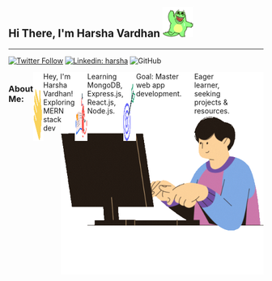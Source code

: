 <!-- - 👋 Hi, I’m @harshavardhan1726
- 👀 I’m passionate about emerging technologies and software development and strongly interested in creating innovative web applications
- 🌱 Currently I'm currently honing my Full Stack Web Development skills, exploring the latest frameworks and tools to build dynamic, user-friendly web experiences.
- 💞️ I want to collaborate on open-source projects and exciting web development ventures. If you're working on something cool, I'd love to hear about it!
- 📫 How to reach me via email at harshav1752002@gmail.com.com or through my LinkedIn profile here https://www.linkedin.com/in/harsha-vardhan-lagudu-31316a30a/
- 😄 Pronouns: He/Him -->

<!---
harshavardhan1726/harshavardhan1726 is a ✨ special ✨ repository because its `README.md` (this file) appears on your GitHub profile.
You can click the Preview link to take a look at your changes.
--->


<h2>Hi There, I'm Harsha Vardhan <img src="/images/hello.gif" height="60px" alt=""> </h2>
</div>
<hr>

[![Twitter Follow](https://img.shields.io/twitter/follow/HarshaV172604?label=Follow)](https://twitter.com/intent/follow?screen_name=HarshaV172604)
[![Linkedin: harsha](https://img.shields.io/badge/-harsha-blue?style=flat-square&logo=Linkedin&logoColor=white&link=https://www.linkedin.com/in/sai-harsha-vardhan-lagudu-31316a30a)](https://www.linkedin.com/in/sai-harsha-vardhan-lagudu-31316a30a)
![GitHub](https://img.shields.io/github/followers/harshavardhan1726)

<div>
    <div>
        <img align='right' src="/images/coding.gif" width="400px">
    </div>
    <div style="display: flex;">
        <h3>About Me: </h3>
        <img src="/images/Hand_wave.gif" width="20px" alt=""> Hey, I'm Harsha Vardhan! Exploring MERN stack dev</img>
        <br><br>
        <img src="/images/Learn.gif" width="25px" alt=""> Learning MongoDB, Express.js, React.js, Node.js. </img>
        <br><br>
        <img src="/images/goal.gif" width="25px" alt=""> Goal: Master web app development.
        <br><br>
        <img src="/images/puzzle.gif" width="25px" alt=""> Eager learner, seeking projects & resources.
        <hr>
    </div>
    

    
</div>
